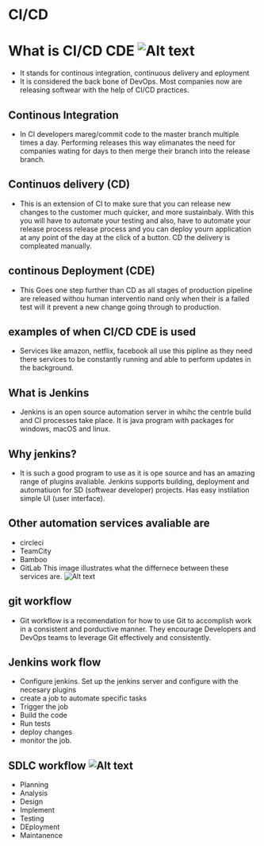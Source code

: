 # CI/CD
# What is CI/CD CDE ![Alt text](../Images/CI-CD.png)
- It stands for continous integration,  continuous delivery and eployment 
- It is considered the back bone of DevOps. Most companies now are releasing softwear with the help of CI/CD practices. 
## Continous Integration 
- In CI developers mareg/commit code to the master branch multiple times a day. Performing releases this way elimanates the need for companies wating for days to then merge their branch into the release branch. 
## Continuos delivery (CD)
- This is an extension of CI to make sure that you can release new changes to the customer much quicker, and more sustainbaly. With this you will have to automate your testing and also, have to automate your release process release process and you can deploy yourn application at any point of the day at the click of a button. CD the delivery is compleated manually. 
## continous Deployment (CDE)
- This Goes one step further than CD as all stages of production pipeline are released withou human interventio nand only when their is a failed test will it prevent a new change going through to production.

## examples of when CI/CD CDE is used 
- Services like amazon, netflix, facebook all use this pipline as they need there services to be constantly running and able to perform updates in the background. 
## What is Jenkins 
- Jenkins is an open source automation server in whihc the centrle build and CI processes take place. It is java program with packages for windows, macOS and linux. 
## Why jenkins?
- It is such a good program to use as it is ope source and has an amazing range of plugins avaliable. Jenkins supports building, deployment and automatiuon for SD (softwear developer) projects. Has easy instilation simple UI (user interface). 

## Other automation services avaliable are 
- circleci
- TeamCity
- Bamboo
- GitLab
This image illustrates what the differnece between these services are. 
![Alt text](../Images/Other-automation-services.webp)
## git workflow 
- Git workflow is a recomendation for how to use Git to accomplish work in a consistent and porductive manner. They encourage Developers and DevOps teams to leverage Git effectively and consistently.
## Jenkins work flow
- Configure jenkins. Set up the jenkins server and configure with the necesary plugins
- create a job to automate specific tasks 
- Trigger the job
- Build the code 
- Run tests
- deploy changes 
- monitor the job.
## SDLC workflow ![Alt text](../Images/SDLC-WORKflow.png)
- Planning 
- Analysis 
- Design 
- Implement 
- Testing 
- DEployment 
- Maintanence 


